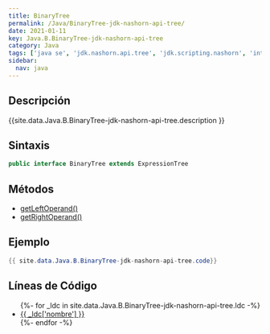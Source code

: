 ```yaml
---
title: BinaryTree
permalink: /Java/BinaryTree-jdk-nashorn-api-tree/
date: 2021-01-11
key: Java.B.BinaryTree-jdk-nashorn-api-tree
category: Java
tags: ['java se', 'jdk.nashorn.api.tree', 'jdk.scripting.nashorn', 'interface java', 'Java 9']
sidebar: 
  nav: java
---
```


## Descripción
{{site.data.Java.B.BinaryTree-jdk-nashorn-api-tree.description }}

## Sintaxis
~~~java
public interface BinaryTree extends ExpressionTree
~~~

## Métodos
* [getLeftOperand()](/Java/BinaryTree-jdk-nashorn-api-tree/getLeftOperand)
* [getRightOperand()](/Java/BinaryTree-jdk-nashorn-api-tree/getRightOperand)

## Ejemplo
~~~java
{{ site.data.Java.B.BinaryTree-jdk-nashorn-api-tree.code}}
~~~

## Líneas de Código
<ul>
{%- for _ldc in site.data.Java.B.BinaryTree-jdk-nashorn-api-tree.ldc -%}
   <li>
       <a href="{{_ldc['url'] }}">{{ _ldc['nombre'] }}</a>
   </li>
{%- endfor -%}
</ul>

